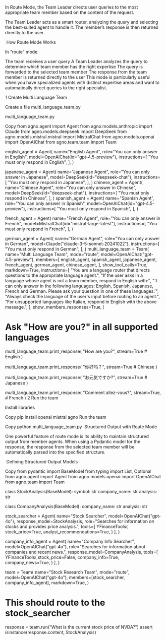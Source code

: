 In Route Mode, the Team Leader directs user queries to the most appropriate team member based on the content of the request.

The Team Leader acts as a smart router, analyzing the query and selecting the best-suited agent to handle it. The member’s response is then returned directly to the user.

​
How Route Mode Works

In “route” mode:

The team receives a user query
A Team Leader analyzes the query to determine which team member has the right expertise
The query is forwarded to the selected team member
The response from the team member is returned directly to the user
This mode is particularly useful when you have specialized agents with distinct expertise areas and want to automatically direct queries to the right specialist.

1
Create Multi Language Team

Create a file multi_language_team.py

multi_language_team.py

Copy
from agno.agent import Agent
from agno.models.anthropic import Claude
from agno.models.deepseek import DeepSeek
from agno.models.mistral.mistral import MistralChat
from agno.models.openai import OpenAIChat
from agno.team.team import Team

english_agent = Agent(
    name="English Agent",
    role="You can only answer in English",
    model=OpenAIChat(id="gpt-4.5-preview"),
    instructions=[
        "You must only respond in English",
    ],
)

japanese_agent = Agent(
    name="Japanese Agent",
    role="You can only answer in Japanese",
    model=DeepSeek(id="deepseek-chat"),
    instructions=[
        "You must only respond in Japanese",
    ],
)
chinese_agent = Agent(
    name="Chinese Agent",
    role="You can only answer in Chinese",
    model=DeepSeek(id="deepseek-chat"),
    instructions=[
        "You must only respond in Chinese",
    ],
)
spanish_agent = Agent(
    name="Spanish Agent",
    role="You can only answer in Spanish",
    model=OpenAIChat(id="gpt-4.5-preview"),
    instructions=[
        "You must only respond in Spanish",
    ],
)

french_agent = Agent(
    name="French Agent",
    role="You can only answer in French",
    model=MistralChat(id="mistral-large-latest"),
    instructions=[
        "You must only respond in French",
    ],
)

german_agent = Agent(
    name="German Agent",
    role="You can only answer in German",
    model=Claude("claude-3-5-sonnet-20241022"),
    instructions=[
        "You must only respond in German",
    ],
)
multi_language_team = Team(
    name="Multi Language Team",
    mode="route",
    model=OpenAIChat("gpt-4.5-preview"),
    members=[
        english_agent,
        spanish_agent,
        japanese_agent,
        french_agent,
        german_agent,
        chinese_agent,
    ],
    show_tool_calls=True,
    markdown=True,
    instructions=[
        "You are a language router that directs questions to the appropriate language agent.",
        "If the user asks in a language whose agent is not a team member, respond in English with:",
        "'I can only answer in the following languages: English, Spanish, Japanese, French and German. Please ask your question in one of these languages.'",
        "Always check the language of the user's input before routing to an agent.",
        "For unsupported languages like Italian, respond in English with the above message.",
    ],
    show_members_responses=True,
)


# Ask "How are you?" in all supported languages
multi_language_team.print_response(
    "How are you?", stream=True  # English
)

multi_language_team.print_response(
    "你好吗？", stream=True  # Chinese
)

multi_language_team.print_response(
    "お元気ですか?", stream=True  # Japanese
)

multi_language_team.print_response(
    "Comment allez-vous?",
    stream=True,  # French
)
2
Run the team

Install libraries


Copy
pip install openai mistral agno
Run the team


Copy
python multi_language_team.py
​
Structured Output with Route Mode

One powerful feature of route mode is its ability to maintain structured output from member agents. When using a Pydantic model for the response, the response from the selected team member will be automatically parsed into the specified structure.

​
Defining Structured Output Models


Copy
from pydantic import BaseModel
from typing import List, Optional
from agno.agent import Agent
from agno.models.openai import OpenAIChat
from agno.team import Team


class StockAnalysis(BaseModel):
    symbol: str
    company_name: str
    analysis: str

class CompanyAnalysis(BaseModel):
    company_name: str
    analysis: str

stock_searcher = Agent(
    name="Stock Searcher",
    model=OpenAIChat("gpt-4o"),
    response_model=StockAnalysis,
    role="Searches for information on stocks and provides price analysis.",
    tools=[
        YFinanceTools(
            stock_price=True,
            analyst_recommendations=True,
        )
    ],
)

company_info_agent = Agent(
    name="Company Info Searcher",
    model=OpenAIChat("gpt-4o"),
    role="Searches for information about companies and recent news.",
    response_model=CompanyAnalysis,
    tools=[
        YFinanceTools(
            stock_price=False,
            company_info=True,
            company_news=True,
        )
    ],
)

team = Team(
    name="Stock Research Team",
    mode="route",
    model=OpenAIChat("gpt-4o"),
    members=[stock_searcher, company_info_agent],
    markdown=True,
)

# This should route to the stock_searcher
response = team.run("What is the current stock price of NVDA?")
assert isinstance(response.content, StockAnalysis)